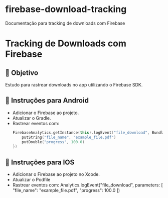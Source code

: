 # firebase-download-tracking
Documentação para tracking de downloads com Firebase
# Tracking de Downloads com Firebase

## 📄 Objetivo
Estudo para rastrear downloads no app utilizando o Firebase SDK.

## 📱 Instruções para Android
- Adicionar o Firebase ao projeto.
- Atualizar o Gradle.
- Rastrear eventos com:
  ```kotlin
  FirebaseAnalytics.getInstance(this).logEvent("file_download", Bundle().apply {
      putString("file_name", "example_file.pdf")
      putDouble("progress", 100.0)
  })
## 🍎 Instruções para IOS
- Adicionar o Firebase ao projeto no Xcode.
- Atualizar o Podfile
- Rastrear eventos com:
  Analytics.logEvent("file_download", parameters: [
    "file_name": "example_file.pdf",
    "progress": 100.0
])

